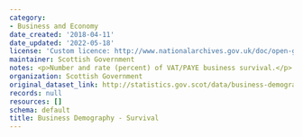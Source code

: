 ```yaml
---
category:
- Business and Economy
date_created: '2018-04-11'
date_updated: '2022-05-18'
license: 'Custom licence: http://www.nationalarchives.gov.uk/doc/open-government-licence/version/3/'
maintainer: Scottish Government
notes: <p>Number and rate (percent) of VAT/PAYE business survival.</p>
organization: Scottish Government
original_dataset_link: http://statistics.gov.scot/data/business-demography---survival
records: null
resources: []
schema: default
title: Business Demography - Survival
---
```

